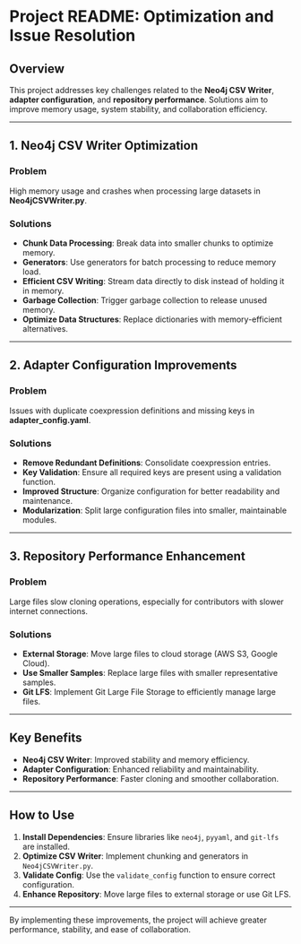 # Project README: Optimization and Issue Resolution

## Overview
This project addresses key challenges related to the **Neo4j CSV Writer**, **adapter configuration**, and **repository performance**. Solutions aim to improve memory usage, system stability, and collaboration efficiency.

---

## 1. **Neo4j CSV Writer Optimization**

### Problem
High memory usage and crashes when processing large datasets in **Neo4jCSVWriter.py**.

### Solutions
- **Chunk Data Processing**: Break data into smaller chunks to optimize memory.
- **Generators**: Use generators for batch processing to reduce memory load.
- **Efficient CSV Writing**: Stream data directly to disk instead of holding it in memory.
- **Garbage Collection**: Trigger garbage collection to release unused memory.
- **Optimize Data Structures**: Replace dictionaries with memory-efficient alternatives.

---

## 2. **Adapter Configuration Improvements**

### Problem
Issues with duplicate coexpression definitions and missing keys in **adapter_config.yaml**.

### Solutions
- **Remove Redundant Definitions**: Consolidate coexpression entries.
- **Key Validation**: Ensure all required keys are present using a validation function.
- **Improved Structure**: Organize configuration for better readability and maintenance.
- **Modularization**: Split large configuration files into smaller, maintainable modules.

---

## 3. **Repository Performance Enhancement**

### Problem
Large files slow cloning operations, especially for contributors with slower internet connections.

### Solutions
- **External Storage**: Move large files to cloud storage (AWS S3, Google Cloud).
- **Use Smaller Samples**: Replace large files with smaller representative samples.
- **Git LFS**: Implement Git Large File Storage to efficiently manage large files.

---

## Key Benefits
- **Neo4j CSV Writer**: Improved stability and memory efficiency.
- **Adapter Configuration**: Enhanced reliability and maintainability.
- **Repository Performance**: Faster cloning and smoother collaboration.

---

## How to Use
1. **Install Dependencies**: Ensure libraries like `neo4j`, `pyyaml`, and `git-lfs` are installed.
2. **Optimize CSV Writer**: Implement chunking and generators in `Neo4jCSVWriter.py`.
3. **Validate Config**: Use the `validate_config` function to ensure correct configuration.
4. **Enhance Repository**: Move large files to external storage or use Git LFS.

---

By implementing these improvements, the project will achieve greater performance, stability, and ease of collaboration.
